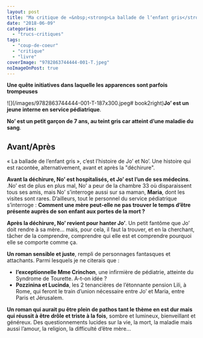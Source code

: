 ```yaml
---
layout: post
title: "Ma critique de «&nbsp;<strong>La ballade de lʼenfant gris</strong>&nbsp;» de <em>Baptiste Beaulieu</em>"
date: "2018-06-09"
categories: 
  - "trucs-critiques"
tags: 
  - "coup-de-coeur"
  - "critique"
  - "livre"
coverImage: "9782863744444-001-T.jpeg"
noImageOnPost: true
---
```


**Une quête initiatives dans laquelle les apparences sont parfois trompeuses**

![](/images/9782863744444-001-T-187x300.jpeg# book2right)**Joʼ est un jeune interne en service pédiatrique**.

**Noʼ est un petit garçon de 7 ans, au teint gris car atteint dʼune maladie du sang**.

## Avant/Après

« La ballade de lʼenfant gris », cʼest lʼhistoire de Joʼ et Noʼ. Une histoire qui est racontée, alternativement, avant et après la "déchirure".

**Avant la déchirure, Noʼ est hospitalisés, et Joʼ est lʼun de ses médecins**. .Noʼ est de plus en plus mal, Noʼ a peur de la chambre 33 où disparaissent tous ses amis, mais Noʼ sʼinterroge aussi sur sa maman, **Maria**, dont les visites sont rares. Dʼailleurs, tout le personnel du service pédiatrique sʼinterroge : **Comment une mère peut-elle ne pas trouver le temps dʼêtre présente auprès de son enfant aux portes de la mort ?**

**Après la déchirure, Noʼ revient pour hanter Joʼ**. Un petit fantôme que Joʼ doit rendre à sa mère... mais, pour cela, il faut la trouver, et en la cherchant, tâcher de la comprendre, comprendre qui elle est et comprendre pourquoi elle se comporte comme ça.

**Un roman sensible et juste**, rempli de personnages fantasques et attachants. Parmi lesquels je ne citerais que :

- **lʼexceptionnelle Mme Crinchon**, une infirmière de pédiatrie, atteinte du Syndrome de Tourette. A-t-on idée ?
- **Pozzinina et Lucinda**, les 2 tenancières de lʼétonnante pension Lili, à Rome, qui feront le train dʼunion nécessaire entre Joʼ et Maria, entre Paris et Jérusalem.

**Un roman qui aurait pu être plein de pathos tant le thème en est dur mais qui réussit à être drôle et triste à la fois**, sombre et lumineux, bienveillant et généreux. Des questionnements lucides sur la vie, la mort, la maladie mais aussi lʼamour, la religion, la difficulté dʼêtre mère...
